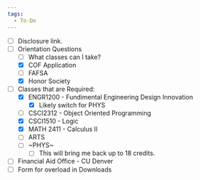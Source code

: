 ```yaml
---
tags:
  - To-Do
---
```


- [ ] Disclosure link.
- [ ] Orientation Questions
	- [ ] What classes can I take?
	- [x] COF Application
	- [ ] FAFSA
	- [x] Honor Society
- [ ] Classes that are Required:
	- [x] ENGR1200 - Fundimental Engineering Design Innovation
		- [x] Likely switch for PHYS
	- [ ] CSCI2312 - Object Oriented Programming
	- [x] CSCI1510 - Logic
	- [x] MATH 2411 - Calculus II
	- [ ] ARTS
	- [ ] ~PHYS~
		- [ ] This will bring me back up to 18 credits.
- [ ] Financial Aid Office - CU Denver
- [ ] Form for overload in Downloads